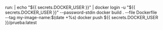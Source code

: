 run: |
        echo "${{ secrets.DOCKER_USER }}" | docker login -u "${{ secrets.DOCKER_USER }}" --password-stdin
        docker build . --file Dockerfile --tag my-image-name:$(date +%s)
        docker push ${{ secrets.DOCKER_USER }}/prueba:latest
